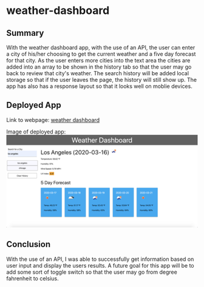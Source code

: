 # weather-dashboard
 
## Summary
With the weather dashboard app, with the use of an API, the user can enter a city of his/her choosing to get the current weather and a five day forecast for that city. As the user enters more cities into the text area the cities are added into an array to be shown in the history tab so that the user may go back to review that city's weather. The search history will be added local storage so that if the user leaves the page, the history will still show up. The app has also has a response layout so that it looks well on moblie devices.

## Deployed App

Link to webpage: [weather dashboard](https://alex-bailon.github.io/weather-dashboard/)

Image of deployed app: ![weather dashboard home page](./assets/image/weather-dash-exp.png)

## Conclusion
With the use of an API, I was able to successfully get information based on user input and display the users results. A future goal for this app will be to add some sort of toggle switch so that the user may go from degree fahrenheit to celsius. 